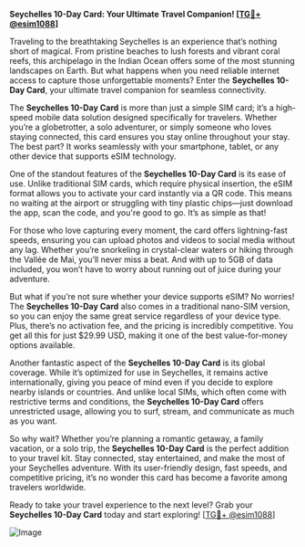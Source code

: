 **Seychelles 10-Day Card: Your Ultimate Travel Companion! [[TG💪+ @esim1088](https://t.me/s/esim1088)]**

Traveling to the breathtaking Seychelles is an experience that’s nothing short of magical. From pristine beaches to lush forests and vibrant coral reefs, this archipelago in the Indian Ocean offers some of the most stunning landscapes on Earth. But what happens when you need reliable internet access to capture those unforgettable moments? Enter the **Seychelles 10-Day Card**, your ultimate travel companion for seamless connectivity.

The **Seychelles 10-Day Card** is more than just a simple SIM card; it’s a high-speed mobile data solution designed specifically for travelers. Whether you’re a globetrotter, a solo adventurer, or simply someone who loves staying connected, this card ensures you stay online throughout your stay. The best part? It works seamlessly with your smartphone, tablet, or any other device that supports eSIM technology.

One of the standout features of the **Seychelles 10-Day Card** is its ease of use. Unlike traditional SIM cards, which require physical insertion, the eSIM format allows you to activate your card instantly via a QR code. This means no waiting at the airport or struggling with tiny plastic chips—just download the app, scan the code, and you're good to go. It’s as simple as that!

For those who love capturing every moment, the card offers lightning-fast speeds, ensuring you can upload photos and videos to social media without any lag. Whether you’re snorkeling in crystal-clear waters or hiking through the Vallée de Mai, you’ll never miss a beat. And with up to 5GB of data included, you won’t have to worry about running out of juice during your adventure.

But what if you’re not sure whether your device supports eSIM? No worries! The **Seychelles 10-Day Card** also comes in a traditional nano-SIM version, so you can enjoy the same great service regardless of your device type. Plus, there’s no activation fee, and the pricing is incredibly competitive. You get all this for just $29.99 USD, making it one of the best value-for-money options available.

Another fantastic aspect of the **Seychelles 10-Day Card** is its global coverage. While it’s optimized for use in Seychelles, it remains active internationally, giving you peace of mind even if you decide to explore nearby islands or countries. And unlike local SIMs, which often come with restrictive terms and conditions, the **Seychelles 10-Day Card** offers unrestricted usage, allowing you to surf, stream, and communicate as much as you want.

So why wait? Whether you’re planning a romantic getaway, a family vacation, or a solo trip, the **Seychelles 10-Day Card** is the perfect addition to your travel kit. Stay connected, stay entertained, and make the most of your Seychelles adventure. With its user-friendly design, fast speeds, and competitive pricing, it’s no wonder this card has become a favorite among travelers worldwide.

Ready to take your travel experience to the next level? Grab your **Seychelles 10-Day Card** today and start exploring! [[TG💪+ @esim1088](https://t.me/s/esim1088)] 

![Image](https://i.postimg.cc/Y0z9fWf4/image.png)